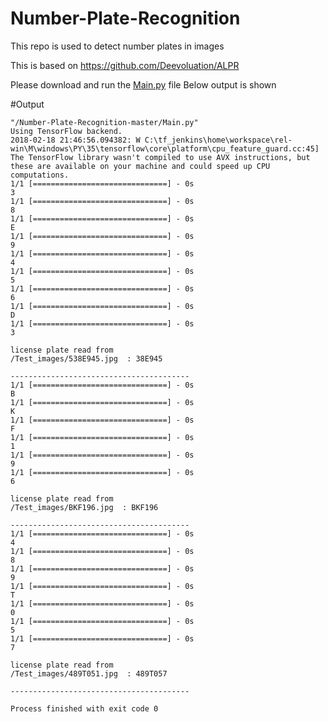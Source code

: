# Number-Plate-Recognition
This repo is used to detect number plates in images 

This is based on https://github.com/Deevoluation/ALPR

Please download and run the [Main.py](https://github.com/zubairahmed-ai/Number-Plate-Recognition/blob/master/Main.py) file
Below output is shown

#Output

```
"/Number-Plate-Recognition-master/Main.py"
Using TensorFlow backend.
2018-02-18 21:46:56.094382: W C:\tf_jenkins\home\workspace\rel-win\M\windows\PY\35\tensorflow\core\platform\cpu_feature_guard.cc:45] The TensorFlow library wasn't compiled to use AVX instructions, but these are available on your machine and could speed up CPU computations.
1/1 [==============================] - 0s
3
1/1 [==============================] - 0s
8
1/1 [==============================] - 0s
E
1/1 [==============================] - 0s
9
1/1 [==============================] - 0s
4
1/1 [==============================] - 0s
5
1/1 [==============================] - 0s
6
1/1 [==============================] - 0s
D
1/1 [==============================] - 0s
3

license plate read from  
/Test_images/538E945.jpg  : 38E945 

----------------------------------------
1/1 [==============================] - 0s
B
1/1 [==============================] - 0s
K
1/1 [==============================] - 0s
F
1/1 [==============================] - 0s
1
1/1 [==============================] - 0s
9
1/1 [==============================] - 0s
6

license plate read from  
/Test_images/BKF196.jpg  : BKF196 

----------------------------------------
1/1 [==============================] - 0s
4
1/1 [==============================] - 0s
8
1/1 [==============================] - 0s
9
1/1 [==============================] - 0s
T
1/1 [==============================] - 0s
0
1/1 [==============================] - 0s
5
1/1 [==============================] - 0s
7

license plate read from  
/Test_images/489T051.jpg  : 489T057 

----------------------------------------

Process finished with exit code 0
```

